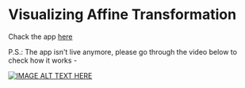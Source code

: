 # Visualizing Affine Transformation 

Chack the app [here](https://hardikkamboj-affine-transformation-python-main-hlf1co.streamlitapp.com/)

P.S.: The app isn't live anymore, please go through the video below to check how it works - 

[![IMAGE ALT TEXT HERE](https://img.youtube.com/vi/wEPM0akrvxo/0.jpg)](https://www.youtube.com/watch?v=wEPM0akrvxo)

